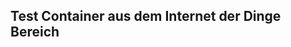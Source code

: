 Test Container aus dem Internet der Dinge Bereich
-------------------------------------------------

